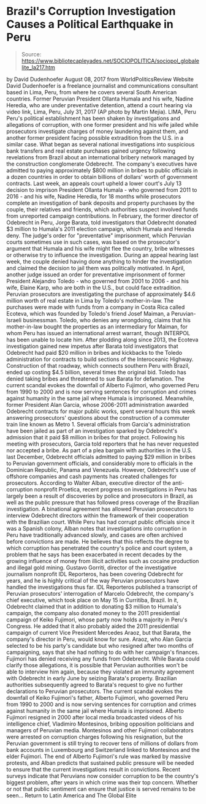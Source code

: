 # Brazil's Corruption Investigation Causes a Political Earthquake in Peru

> Source: https://www.bibliotecapleyades.net/SOCIOPOLITICA/sociopol_globalelite_la217.htm

by David Dudenhoefer
August 08, 2017
from WorldPoliticsReview Website
David Dudenhoefer
is a freelance journalist and communications consultant based in Lima, Peru,
from where he covers several
South American countries.
Former Peruvian President Ollanta Humala and his wife, Nadine Heredia,
who are under preventative detention, attend a court hearing via video link,
Lima, Peru, July 31, 2017
(AP photo by Martin Mejia).
LIMA, Peru
Peru's political establishment has been shaken by investigations and allegations of corruption, with one former president and his wife jailed while prosecutors investigate charges of money laundering against them, and another former president facing possible extradition from the U.S. in a similar case.
What began as several national investigations into suspicious bank transfers and real estate purchases gained urgency following revelations from Brazil about an international bribery network managed by the construction conglomerate Odebrecht.
The company's executives have admitted to paying approximately $800 million in bribes to public officials in a dozen countries in order to obtain billions of dollars' worth of government contracts. Last week, an appeals court upheld a lower court's July 13 decision to imprison President Ollanta Humala - who governed from 2011 to 2016 - and his wife, Nadine Heredia, for 18 months while prosecutors complete an investigation of bank deposits and property purchases by the couple, their relatives and friends, which authorities suspect involved funds from unreported campaign contributions.
In February, the former director of Odebrecht in Peru, Jorge Barata, told investigators that Odebrecht donated $3 million to Humala's 2011 election campaign, which Humala and Heredia deny. The judge's order for "preventative" imprisonment, which Peruvian courts sometimes use in such cases, was based on the prosecutor's argument that Humala and his wife might flee the country, bribe witnesses or otherwise try to influence the investigation.
During an appeal hearing last week, the couple denied having done anything to hinder the investigation and claimed the decision to jail them was politically motivated. In April, another judge issued an order for preventative imprisonment of former President Alejandro Toledo - who governed from 2001 to 2006 - and his wife, Elaine Karp, who are both in the U.S., but could face extradition.
Peruvian prosecutors are investigating the purchase of approximately $4.6 million worth of real estate in Lima by Toledo's mother-in-law.
The purchases were made with funds from a company in Costa Rica called Ecoteva, which was founded by Toledo's friend Josef Maiman, a Peruvian-Israeli businessman.
Toledo, who denies any wrongdoing, claims that his mother-in-law bought the properties as an intermediary for Maiman, for whom Peru has issued an international arrest warrant, though INTERPOL has been unable to locate him. After plodding along since 2013, the Ecoteva investigation gained new impetus after Barata told investigators that Odebrecht had paid $20 million in bribes and kickbacks to the Toledo administration for contracts to build sections of the Interoceanic Highway.
Construction of that roadway, which connects southern Peru with Brazil, ended up costing $4.5 billion, several times the original bid.
Toledo has denied taking bribes and threatened to sue Barata for defamation.
The current scandal evokes the downfall of Alberto Fujimori, who governed Peru from 1990 to 2000 and is now serving sentences for corruption and crimes against humanity in the same jail where Humala is imprisoned.
Meanwhile, former President Alan Garcia, whose 2006-2011 administration awarded Odebrecht contracts for major public works, spent several hours this week answering prosecutors' questions about the construction of a commuter train line known as Metro 1.
Several officials from Garcia's administration have been jailed as part of an investigation sparked by Odebrecht's admission that it paid $8 million in bribes for that project.
Following his meeting with prosecutors, Garcia told reporters that he has never requested nor accepted a bribe. As part of a plea bargain with authorities in the U.S. last December, Odebrecht officials admitted to paying $29 million in bribes to Peruvian government officials, and considerably more to officials in the Dominican Republic, Panama and Venezuela.
However, Odebrecht's use of offshore companies and cash payments has created challenges for prosecutors. According to Walter Alban, executive director of the anti-corruption nonprofit Proetica, recent progress on investigations in Peru has largely been a result of discoveries by police and prosecutors in Brazil, as well as the public pressure that has followed press coverage of the Brazilian investigation.
A binational agreement has allowed Peruvian prosecutors to interview Odebrecht directors within the framework of their cooperation with the Brazilian court. While Peru has had corrupt public officials since it was a Spanish colony, Alban notes that investigations into corruption in Peru have traditionally advanced slowly, and cases are often archived before convictions are made.
He believes that this reflects the degree to which corruption has penetrated the country's police and court system, a problem that he says has been exacerbated in recent decades by the growing influence of money from illicit activities such as cocaine production and illegal gold mining. Gustavo Gorriti, director of the investigative journalism nonprofit IDL Reporteros, has been covering Odebrecht for years, and he is highly critical of the way Peruvian prosecutors have handled the investigations thus far.
IDL Reporteros published a transcript of Peruvian prosecutors' interrogation of Marcelo Odebrecht, the company's chief executive, which took place on May 15 in Curritiba, Brazil.
In it, Odebrecht claimed that in addition to donating $3 million to Humala's campaign, the company also donated money to the 2011 presidential campaign of Keiko Fujimori, whose party now holds a majority in Peru's Congress.
He added that it also probably aided the 2011 presidential campaign of current Vice President Mercedes Araoz, but that Barata, the company's director in Peru, would know for sure.
Araoz, who Alan Garcia selected to be his party's candidate but who resigned after two months of campaigning, says that she had nothing to do with her campaign's finances.
Fujimori has denied receiving any funds from Odebrecht. While Barata could clarify those allegations, it is possible that Peruvian authorities won't be able to interview him again, because they violated an immunity agreement with Odebrecht in early June by seizing Barata's property.
Brazilian authorities subsequently agreed to Barata's request to give no further declarations to Peruvian prosecutors. The current scandal evokes the downfall of Keiko Fujimori's father, Alberto Fujimori, who governed Peru from 1990 to 2000 and is now serving sentences for corruption and crimes against humanity in the same jail where Humala is imprisoned.
Alberto Fujimori resigned in 2000 after local media broadcasted videos of his intelligence chief, Vladimiro Montesinos, bribing opposition politicians and managers of Peruvian media.
Montesinos and other Fujimori collaborators were arrested on corruption charges following his resignation, but the Peruvian government is still trying to recover tens of millions of dollars from bank accounts in Luxembourg and Switzerland linked to Montesinos and the elder Fujimori. The end of Alberto Fujimori's rule was marked by massive protests, and Alban predicts that sustained public pressure will be needed to ensure that the current investigations result in convictions.
Recent surveys indicate that Peruvians now consider corruption to be the country's biggest problem, after years in which crime was their top concern.
Whether or not that public sentiment can ensure that justice is served remains to be seen...
Return to Latin America and The Global Elite
